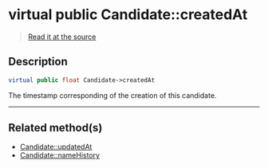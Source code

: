 # virtual public Candidate::createdAt

> [Read it at the source](https://github.com/julien-boudry/Condorcet/blob/master/src/Candidate.php#L16)

## Description    

```php
virtual public float Candidate->createdAt 
```

The timestamp corresponding of the creation of this candidate.
    
---------------------------------------

## Related method(s)      

* [Candidate::updatedAt](/Docs/api-reference/Candidate%20Class/Candidate--updatedAt.md)    
* [Candidate::nameHistory](/Docs/api-reference/Candidate%20Class/Candidate--nameHistory.md)    
